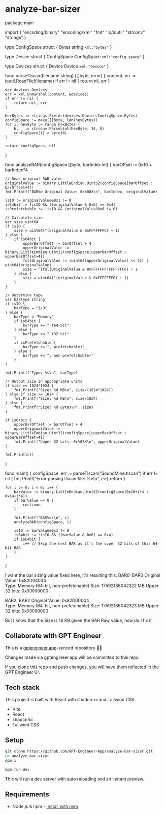 # analyze-bar-sizer

package main

import (
	"encoding/binary"
	"encoding/xml"
	"fmt"
	"io/ioutil"
	"strconv"
	"strings"
)

type ConfigSpace struct {
	Bytes string `xml:"bytes"`
}

type Device struct {
	ConfigSpace ConfigSpace `xml:"config_space"`
}

type Devices struct {
	Device Device `xml:"device"`
}

func parseTlscan(filename string) ([]byte, error) {
	content, err := ioutil.ReadFile(filename)
	if err != nil {
		return nil, err
	}

	var devices Devices
	err = xml.Unmarshal(content, &devices)
	if err != nil {
		return nil, err
	}

	hexBytes := strings.Fields(devices.Device.ConfigSpace.Bytes)
	configSpace := make([]byte, len(hexBytes))
	for i, hexByte := range hexBytes {
		b, _ := strconv.ParseUint(hexByte, 16, 8)
		configSpace[i] = byte(b)
	}

	return configSpace, nil
}

func analyzeBAR(configSpace []byte, barIndex int) {
	barOffset := 0x10 + barIndex*4

	// Read original BAR value
	originalValue := binary.LittleEndian.Uint32(configSpace[barOffset : barOffset+4])
	fmt.Printf("BAR%d Original Value: 0x%08X\n", barIndex, originalValue)

	isIO := originalValue&0x1 != 0
	is64bit := !isIO && ((originalValue & 0x6) == 0x4)
	isPrefetchable := !isIO && (originalValue&0x8 != 0)

	// Calculate size
	var size uint64
	if isIO {
		size = uint64(^(originalValue & 0xFFFFFFFC) + 1)
	} else {
		if is64bit {
			upperBarOffset := barOffset + 4
			upperOriginalValue := binary.LittleEndian.Uint32(configSpace[upperBarOffset : upperBarOffset+4])
			fullOriginalValue := (uint64(upperOriginalValue) << 32) | uint64(originalValue)
			size = ^(fullOriginalValue & 0xFFFFFFFFFFFFFFF0) + 1
		} else {
			size = uint64(^(originalValue & 0xFFFFFFF0) + 1)
		}
	}

	// Determine type
	var barType string
	if isIO {
		barType = "I/O"
	} else {
		barType = "Memory"
		if is64bit {
			barType += " (64-bit"
		} else {
			barType += " (32-bit"
		}
		if isPrefetchable {
			barType += ", prefetchable)"
		} else {
			barType += ", non-prefetchable)"
		}
	}

	fmt.Printf("Type: %s\n", barType)

	// Output size in appropriate units
	if size >= 1024*1024 {
		fmt.Printf("Size: %d MB\n", size/(1024*1024))
	} else if size >= 1024 {
		fmt.Printf("Size: %d KB\n", size/1024)
	} else {
		fmt.Printf("Size: %d Bytes\n", size)
	}

	if is64bit {
		upperBarOffset := barOffset + 4
		upperOriginalValue := binary.LittleEndian.Uint32(configSpace[upperBarOffset : upperBarOffset+4])
		fmt.Printf("Upper 32 bits: 0x%08X\n", upperOriginalValue)
	}

	fmt.Println()
}

func main() {
	configSpace, err := parseTlscan("SoundMine.tlscan")
	if err != nil {
		fmt.Printf("Error parsing tlscan file: %v\n", err)
		return
	}

	for i := 0; i < 6; i++ {
		barValue := binary.LittleEndian.Uint32(configSpace[0x10+i*4 : 0x14+i*4])
		if barValue == 0 {
			continue
		}

		fmt.Printf("BAR%d:\n", i)
		analyzeBAR(configSpace, i)

		isIO := barValue&0x1 != 0
		is64bit := !isIO && ((barValue & 0x6) == 0x4)
		if is64bit {
			i++ // Skip the next BAR as it's the upper 32 bits of this 64-bit BAR
		}
	}
}

I want the bar sizing value fixed here, it's resulting this: BAR0:
BAR0 Original Value: 0x82D04004        
Type: Memory (64-bit, non-prefetchable)
Size: 17592186042322 MB
Upper 32 bits: 0x00000000

BAR2:
BAR2 Original Value: 0x82D00004        
Type: Memory (64-bit, non-prefetchable)
Size: 17592186042323 MB
Upper 32 bits: 0x00000000

But I know that the Size is 16 KB given the BAR Raw value, how do I fix it

## Collaborate with GPT Engineer

This is a [gptengineer.app](https://gptengineer.app)-synced repository 🌟🤖

Changes made via gptengineer.app will be committed to this repo.

If you clone this repo and push changes, you will have them reflected in the GPT Engineer UI.

## Tech stack

This project is built with React with shadcn-ui and Tailwind CSS.

- Vite
- React
- shadcn/ui
- Tailwind CSS

## Setup

```sh
git clone https://github.com/GPT-Engineer-App/analyze-bar-sizer.git
cd analyze-bar-sizer
npm i
```

```sh
npm run dev
```

This will run a dev server with auto reloading and an instant preview.

## Requirements

- Node.js & npm - [install with nvm](https://github.com/nvm-sh/nvm#installing-and-updating)
